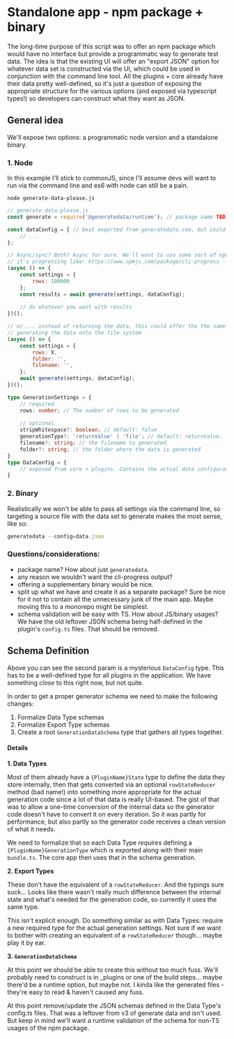 # Standalone app - npm package + binary

The long-time purpose of this script was to offer an npm package which would have no interface but provide a programmatic 
way to generate test data. The idea is that the existing UI will offer an "export JSON" option for 
whatever data set is constructed via the UI, which could be used in conjunction with the command line tool. All the 
plugins + core already have their data pretty well-defined, so it's just a question of exposing the appropriate
structure for the various options (and exposed via typescript types!) so developers can construct what they want as JSON.

## General idea

We'll expose two options: a programmatic node version and a standalone binary. 

### 1. Node

In this example I'll stick to commonJS, since I'll assume devs will want to run via the command line and es6 with node
can still be a pain.

`node generate-data-please.js`

```javascript
// generate-data-please.js
const generate = require('@generatedata/runtime'); // package name TBD

const dataConfig = { // best exported from generatedata.com, but could be manually built
    // ...
}; 

// Async/sync? Both? Async for sure. We'll want to use some sort of npm package for showing a visual display of how 
// it's progressing like: https://www.npmjs.com/package/cli-progress - or should that just be in the binary version?
(async () => {
    const settings = {
        rows: 100000
    };
    const results = await generate(settings, dataConfig);
    
    // do whatever you want with results
})();

// or.... instead of returning the data, this could offer the the same UI (cmd-line progress indicator) but actually be 
// generating the data onto the file system 
(async () => {
    const settings = {
        rows: X,
        folder: '',
        filename: '',
    };
    await generate(settings, dataConfig);
})();
```

```typescript
type GenerationSettings = {
    // required
    rows: number; // The number of rows to be generated
    
    // optional
    stripWhitespace?: boolean; // default: false
    generationType?: 'returnValue' | 'file'; // default: returnValue. 
    filename?: string; // the filename to generated.
    folder?: string; // the folder where the data is generated
}
type DataConfig = {
	// exposed from core + plugins. Contains the actual data configuration 
}
```

### 2. Binary

Realistically we won't be able to pass all settings via the command line, so targeting a source file with the 
data set to generate makes the most sense, like so:

```typescript
generatedata --config=data.json 
```



### Questions/considerations:

- package name? How about just `generatedata`.
- any reason we wouldn't want the cli-progress output?
- offering a supplementary binary would be nice.
- split up what we have and create it as a separate package? Sure be nice for it not to contain all the unnecessary junk of the main app.
Maybe moving this to a monorepo might be simplest.
- schema validation will be easy with TS. How about JS/binary usages? We have the old leftover JSON schema being half-defined
in the plugin's `config.ts` files. That should be removed.


## Schema Definition

Above you can see the second param is a mysterious `DataConfig` type. This has to be a well-defined type for all plugins 
in the application. We have something _close_ to this right now, but not quite. 

In order to get a proper generator schema we need to make the following changes: 
1. Formalize Data Type schemas
2. Formalize Export Type schemas
3. Create a root `GenerationDataSchema` type that gathers all types together.

#### Details 

**1. Data Types**

Most of them already have a `{PluginName}State` type to define the data they store internally, then that gets converted
via an optional `rowStateReducer` method (bad name!) into something more appropriate for the actual generation code since
a lot of that data is really UI-based. The gist of that was to allow a one-time conversion of the internal data so the 
generator code doesn't have to convert it on every iteration. So it was partly for performance, but also partly so the 
generator code receives a clean version of what it needs. 

We need to formalize that so each Data Type _requires_ defining a `{PluginName}GenerationType` which is exported
along with their main `bundle.ts`. The core app then uses that in the schema generation.

**2. Export Types**

These don't have the equivalent of a `rowStateReducer`. And the typings sure suck... Looks like there wasn't really much
difference between the internal state and what's needed for the generation code, so currently it uses the same type. 

This isn't explicit enough. Do something similar as with Data Types: require a new required type for the actual generation
settings. Not sure if we want to bother with creating an equivalent of a `rowStateReducer` though... maybe play it by ear.

**3. `GenerationDataSchema`**

At this point we should be able to create this without too much fuss. We'll probably need to construct is in _plugins or 
one of the build steps... maybe there'd be a runtime option, but maybe not. I kinda like the generated files - they're
easy to read & haven't caused any fuss.

At this point remove/update the JSON schemas defined in the Data Type's config.ts files. That was a leftover from 
v3 of generate data and isn't used. But keep in mind we'll want a runtime validation of the schema for non-TS usages of
the npm package.
